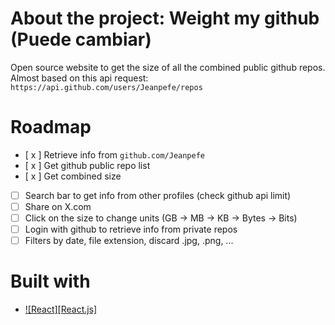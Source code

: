 # About the project: Weight my github (Puede cambiar)

Open source website to get the size of all the combined public github repos. 
Almost based on this api request: `https://api.github.com/users/Jeanpefe/repos`
# Roadmap
- [ x ] Retrieve info from `github.com/Jeanpefe`
- [ x ] Get github public repo list
- [ x ] Get combined size
- [ ] Search bar to get info from other profiles (check github api limit)
- [ ] Share on X.com 
- [ ] Click on the size to change units (GB -> MB -> KB -> Bytes -> Bits)
- [ ] Login with github to retrieve info from private repos
- [ ] Filters by date, file extension, discard .jpg, .png, ...

# Built with
* [![React][React.js]][React-url]

<!-- Urls -->
[React-url]: https://reactjs.org/

